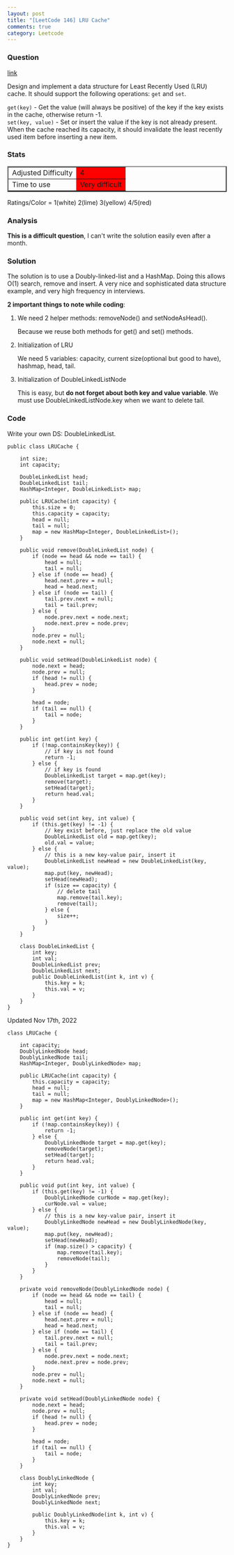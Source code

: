 ```yaml
---
layout: post
title: "[LeetCode 146] LRU Cache"
comments: true
category: Leetcode
---
```


### Question

[link](https://oj.leetcode.com/problems/lru-cache/)

<div class="question-content bg-color bg-img font-color">
            <p class="font-color"></p><p class="font-color">
Design and implement a data structure for Least Recently Used (LRU) cache. It should support the following operations: <code>get</code> and <code>set</code>.
</p>

<p class="font-color">
<code>get(key)</code> - Get the value (will always be positive) of the key if the key exists in the cache, otherwise return -1.<br>
<code>set(key, value)</code> - Set or insert the value if the key is not already present. When the cache reached its capacity, it should invalidate the least recently used item before inserting a new item.
</p><p class="font-color"></p>
          </div>

### Stats

<table border="2">
	<tr>
		<td>Adjusted Difficulty</td>
		<td bgcolor="red">4</td>
	</tr>
	<tr>
		<td>Time to use</td>
		<td bgcolor="red">Very difficult</td>
	</tr>
</table>

Ratings/Color = 1(white) 2(lime) 3(yellow) 4/5(red)

### Analysis

**This is a difficult question**, I can't write the solution easily even after a month.

### Solution

The solution is to use a Doubly-linked-list and a HashMap. Doing this allows O(1) search, remove and insert. A very nice and sophisticated data structure example, and very high frequency in interviews.

**2 important things to note while coding**:

1. We need 2 helper methods: removeNode() and setNodeAsHead().

   Because we reuse both methods for get() and set() methods.

1. Initialization of LRU

   We need 5 variables: capacity, current size(optional but good to have), hashmap, head, tail.

1. Initialization of DoubleLinkedListNode

   This is easy, but **do not forget about both key and value variable**. We must use DoubleLinkedListNode.key when we want to delete tail.

### Code

Write your own DS: DoubleLinkedList.

```
public class LRUCache {

    int size;
    int capacity;

    DoubleLinkedList head;
    DoubleLinkedList tail;
    HashMap<Integer, DoubleLinkedList> map;

    public LRUCache(int capacity) {
        this.size = 0;
        this.capacity = capacity;
        head = null;
        tail = null;
        map = new HashMap<Integer, DoubleLinkedList>();
    }

    public void remove(DoubleLinkedList node) {
        if (node == head && node == tail) {
            head = null;
            tail = null;
        } else if (node == head) {
            head.next.prev = null;
            head = head.next;
        } else if (node == tail) {
            tail.prev.next = null;
            tail = tail.prev;
        } else {
            node.prev.next = node.next;
            node.next.prev = node.prev;
        }
        node.prev = null;
        node.next = null;
    }

    public void setHead(DoubleLinkedList node) {
        node.next = head;
        node.prev = null;
        if (head != null) {
            head.prev = node;
        }

        head = node;
        if (tail == null) {
            tail = node;
        }
    }

    public int get(int key) {
        if (!map.containsKey(key)) {
            // if key is not found
            return -1;
        } else {
            // if key is found
            DoubleLinkedList target = map.get(key);
            remove(target);
            setHead(target);
            return head.val;
        }
    }

    public void set(int key, int value) {
        if (this.get(key) != -1) {
            // key exist before, just replace the old value
            DoubleLinkedList old = map.get(key);
            old.val = value;
        } else {
            // this is a new key-value pair, insert it
            DoubleLinkedList newHead = new DoubleLinkedList(key, value);
            map.put(key, newHead);
            setHead(newHead);
            if (size == capacity) {
                // delete tail
                map.remove(tail.key);
                remove(tail);
            } else {
                size++;
            }
        }
    }

    class DoubleLinkedList {
        int key;
        int val;
        DoubleLinkedList prev;
        DoubleLinkedList next;
        public DoubleLinkedList(int k, int v) {
            this.key = k;
            this.val = v;
        }
    }
}
```

Updated Nov 17th, 2022

```
class LRUCache {

    int capacity;
    DoublyLinkedNode head;
    DoublyLinkedNode tail;
    HashMap<Integer, DoublyLinkedNode> map;

    public LRUCache(int capacity) {
        this.capacity = capacity;
        head = null;
        tail = null;
        map = new HashMap<Integer, DoublyLinkedNode>();
    }

    public int get(int key) {
        if (!map.containsKey(key)) {
            return -1;
        } else {
            DoublyLinkedNode target = map.get(key);
            removeNode(target);
            setHead(target);
            return head.val;
        }
    }

    public void put(int key, int value) {
        if (this.get(key) != -1) {
            DoublyLinkedNode curNode = map.get(key);
            curNode.val = value;
        } else {
            // this is a new key-value pair, insert it
            DoublyLinkedNode newHead = new DoublyLinkedNode(key, value);
            map.put(key, newHead);
            setHead(newHead);
            if (map.size() > capacity) {
                map.remove(tail.key);
                removeNode(tail);
            }
        }
    }

    private void removeNode(DoublyLinkedNode node) {
        if (node == head && node == tail) {
            head = null;
            tail = null;
        } else if (node == head) {
            head.next.prev = null;
            head = head.next;
        } else if (node == tail) {
            tail.prev.next = null;
            tail = tail.prev;
        } else {
            node.prev.next = node.next;
            node.next.prev = node.prev;
        }
        node.prev = null;
        node.next = null;
    }

    private void setHead(DoublyLinkedNode node) {
        node.next = head;
        node.prev = null;
        if (head != null) {
            head.prev = node;
        }

        head = node;
        if (tail == null) {
            tail = node;
        }
    }

    class DoublyLinkedNode {
        int key;
        int val;
        DoublyLinkedNode prev;
        DoublyLinkedNode next;

        public DoublyLinkedNode(int k, int v) {
            this.key = k;
            this.val = v;
        }
    }
}
```
